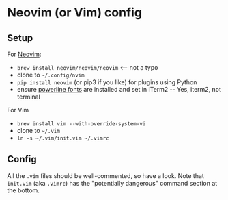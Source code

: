 # Neovim (or Vim) config

## Setup
For [Neovim](https://github.com/neovim/neovim):

- `brew install neovim/neovim/neovim` <-- not a typo
- clone to `~/.config/nvim`
- `pip install neovim` (or pip3 if you like) for plugins using Python
- ensure [powerline fonts](https://github.com/powerline/fonts) are installed and set in iTerm2
-- Yes, iterm2, not terminal

For Vim
- `brew install vim --with-override-system-vi`
- clone to `~/.vim`
- `ln -s ~/.vim/init.vim ~/.vimrc`

## Config
All the `.vim` files should be well-commented, so have a look. Note that `init.vim` (aka `.vimrc`) has the "potentially dangerous" command section at the bottom.
